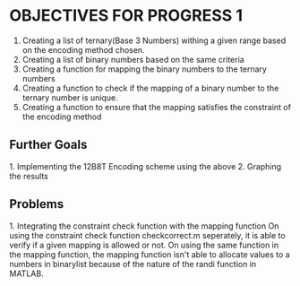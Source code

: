 # OBJECTIVES FOR PROGRESS 1

1. Creating a list of ternary(Base 3 Numbers) withing a given range based on the
   encoding method chosen.
2. Creating a list of binary numbers based on the same criteria
3. Creating a function for mapping the binary numbers to the ternary numbers
4. Creating a function to check if the mapping of a binary number to the ternary
   number is unique.
5. Creating a function to ensure that the mapping satisfies the constraint of
   the encoding method

<h2> Further Goals </h2>
1. Implementing the 12B8T Encoding scheme using the above
2. Graphing the results

<h2> Problems </h2>
1. Integrating the constraint check function with the mapping function
    On using the constraint check function checkcorrect.m seperately, it is able to
    verify if a given mapping is allowed or not.
    On using the same function in the mapping function, the mapping function isn't able
    to allocate values to a numbers in binarylist because of the nature of the randi
    function in MATLAB.